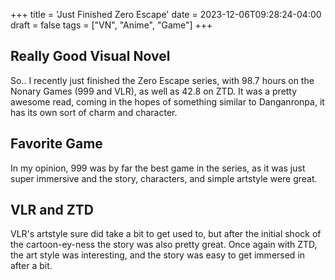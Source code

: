 +++
title = 'Just Finished Zero Escape'
date = 2023-12-06T09:28:24-04:00
draft = false
tags = ["VN", "Anime", "Game"]
+++
## Really Good Visual Novel
So.. I recently just finished the Zero Escape series, with 98.7 hours on the Nonary Games (999 and VLR), as well as 42.8 on ZTD. It was a pretty awesome read, coming in the hopes of something similar to Danganronpa, it has its own sort of charm and character.

## Favorite Game
In my opinion, 999 was by far the best game in the series, as it was just super immersive and the story, characters, and simple artstyle were great.

## VLR and ZTD
VLR's artstyle sure did take a bit to get used to, but after the initial shock of the cartoon-ey-ness the story was also pretty great. Once again with ZTD, the art style was interesting, and the story was easy to get immersed in after a bit.